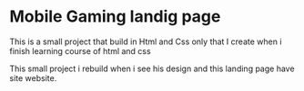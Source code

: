 # Mobile Gaming landig page

This is a small project that build in Html and Css only that I create when i finish learning course of html and css

This small project i rebuild when i see his design and this landing page have site website.
